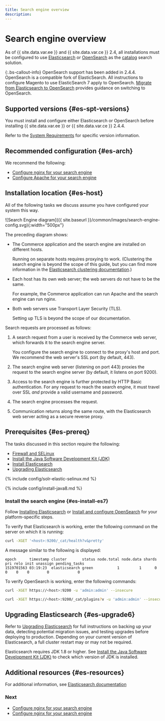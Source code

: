 ```yaml
---
title: Search engine overview
description:
---
```


# Search engine overview

As of {{ site.data.var.ee }} and {{ site.data.var.ce }} 2.4, all installations must be configured to use [Elasticsearch][] or [OpenSearch][] as the [catalog](https://glossary.magento.com/catalog) search solution.

{:.bs-callout-info}
OpenSearch support has been added in 2.4.4. OpenSearch is a compatible fork of ElasticSearch. All instructions to configure Magento to use ElasticSearch 7 apply to OpenSearch. [Migrate from Elasticsearch to OpenSearch][] provides guidance on switching to OpenSearch.

## Supported versions {#es-spt-versions}

You must install and configure either Elasticsearch or OpenSearch before installing {{ site.data.var.ee }} or {{ site.data.var.ce }} 2.4.4.

Refer to the [System Requirements][] for specific version information.

## Recommended configuration {#es-arch}

We recommend the following:

*  [Configure nginx for your search engine][]
*  [Configure Apache for your search engine][]

## Installation location {#es-host}

All of the following tasks we discuss assume you have configured your system this way.

![Search Engine diagram]({{ site.baseurl }}/common/images/search-engine-config.svg){:width="500px"}

The preceding diagram shows:

*  The Commerce application and the search engine are installed on different hosts.

   Running on separate hosts requires proxying to work. (Clustering the search engine is beyond the scope of this guide, but you can find more information in the [Elasticsearch clustering documentation][].)

*  Each host has its own web server; the web servers do not have to be the same.

   For example, the Commerce application can run Apache and the search engine can run nginx.

*  Both web servers use Transport Layer Security (TLS).

   Setting up TLS is beyond the scope of our documentation.

Search requests are processed as follows:

1. A search request from a user is received by the Commerce web server, which forwards it to the search engine server.

   You configure the search engine to connect to the proxy's host and port. We recommend the web server's SSL port (by default, 443).

1. The search engine web server (listening on port 443) proxies the request to the search engine server (by default, it listens on port 9200).

1. Access to the search engine is further protected by HTTP Basic authentication. For any request to reach the search engine, it must travel over SSL *and* provide a valid username and password.

1. The search engine processes the request.

1. Communication returns along the same route, with the Elasticsearch web server acting as a secure reverse proxy.

## Prerequisites {#es-prereq}

The tasks discussed in this section require the following:

*  [Firewall and SELinux](#firewall-selinux)
*  [Install the Java Software Development Kit (JDK)](#prereq-java)
*  [Install Elasticsearch](#es-install-es7)
*  [Upgrading Elasticsearch](#es-upgrade6)

{% include config/solr-elastic-selinux.md %}

{% include config/install-java8.md %}

### Install the search engine  {#es-install-es7}

Follow [Installing Elasticsearch][] or [Install and configure OpenSearch][] for your platform-specific steps.

To verify that Elasticsearch is working, enter the following command on the server on which it is running:

```bash
curl -XGET '<host>:9200/_cat/health?v&pretty'
```

A message similar to the following is displayed:

```terminal
epoch      timestamp cluster       status node.total node.data shards pri relo init unassign pending_tasks
1519701563 03:19:23  elasticsearch green           1         1      0   0    0    0        0             0
```

To verify OpenSearch is working, enter the following commands:

```bash
curl -XGET https://<host>:9200 -u 'admin:admin' --insecure
```

```bash
curl -XGET https://<host>:9200/_cat/plugins?v -u 'admin:admin' --insecure
```

## Upgrading Elasticsearch {#es-upgrade6}

Refer to [Upgrading Elasticsearch][] for full instructions on backing up your data, detecting potential migration issues, and testing upgrades before deploying to production. Depending on your current version of Elasticsearch, a full cluster restart may or may not be required.

Elasticsearch requires JDK 1.8 or higher. See [Install the Java Software Development Kit (JDK)](#prereq-java) to check which version of JDK is installed.

## Additional resources {#es-resources}

For additional information, see [Elasticsearch documentation][]

### Next

*  [Configure nginx for your search engine][]
*  [Configure nginx for your search engine][]

<!-- Link Definitions -->
[Configure nginx for your search engine]: {{page.baseurl}}/install-gde/prereq/es-config-nginx.html
[Configure Apache for your search engine]: {{page.baseurl}}/install-gde/prereq/es-config-apache.html
[Configure search stopwords]: {{page.baseurl}}/config-guide/elasticsearch/es-config-stopwords.html
[Migrate from Elasticsearch to OpenSearch]: https://experienceleague.adobe.com/docs/commerce-operations/upgrade-guide/prepare/opensearch-migration.html
[Elasticsearch]: https://www.elastic.co
[OpenSearch]: https://opensearch.org/
[Elasticsearch clustering documentation]: https://www.elastic.co/guide/en/elasticsearch/guide/current/distributed-cluster.html
[Elasticsearch Ubuntu documentation]: https://www.elastic.co/guide/en/elasticsearch/reference/current/deb.html
[Configuring Elasticsearch]: https://www.elastic.co/guide/en/elasticsearch/reference/current/settings.html
[Upgrading Elasticsearch]: https://www.elastic.co/guide/en/elasticsearch/reference/current/setup-upgrade.html
[Full cluster restart upgrade]: https://www.elastic.co/guide/en/elasticsearch/reference/current/restart-upgrade.html
[Elasticsearch documentation]: https://www.elastic.co/guide/en/elasticsearch/reference/current/index.html
[OpenSearch documentation]: https://opensearch.org/docs/latest/opensearch/index/
[Installing Elasticsearch]: https://www.elastic.co/guide/en/elasticsearch/reference/current/install-elasticsearch.html
[Installing OpenSearch]: https://opensearch.org/docs/latest/opensearch/install/index/
[System Requirements]: {{page.baseurl}}/install-gde/system-requirements.html
[OpenSearch]: https://opensearch.org/
[Install and configure OpenSearch]: https://opensearch.org/docs/latest/opensearch/install/index/